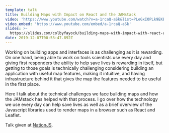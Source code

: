 ```yaml
---
template: talk
title: Building Maps with Impact on React and the JAMstack
video: 'https://www.youtube.com/watch?v=a-1rcaQ-aSk&list=PLeGxIOPLk9EKBu_B0WpBLYkkHQIGki2EZ&index=3&t=0s'
video_embed: 'https://www.youtube.com/embed/a-1rcaQ-aSk'
slides: >-
  https://slides.com/colbyfayock/building-maps-with-impact-with-react-and-the-jamstack#/
date: 2019-12-07T00:53:47.892Z
---
```

Working on building apps and interfaces is as challenging as it is rewarding. On one hand, being able to work on tools scientists use every day and giving first responders the ability to help save lives is rewarding in itself, but getting to those goals is technically challenging considering building an application with useful map features, making it intuitive, and having infrastructure behind it that gives the map the features needed to be useful in the first place.

Here I talk about the technical challenges we face building maps and how the JAMstack has helped with that process.  I go over how the technology we use every day can help save lives as well as a brief overview of the Javascript libraries used to render maps in a browser such as React and Leaflet.

Talk given at [NationJS](http://nationjs.com/).
